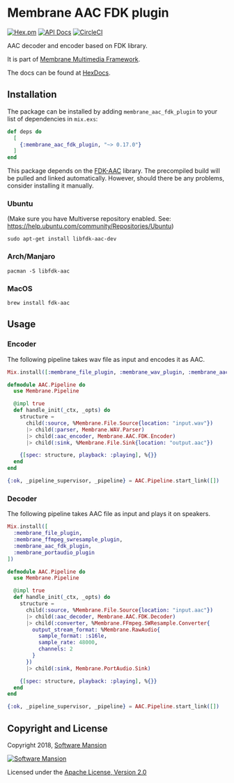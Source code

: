 # Membrane AAC FDK plugin

[![Hex.pm](https://img.shields.io/hexpm/v/membrane_aac_fdk_plugin.svg)](https://hex.pm/packages/membrane_aac_fdk_plugin)
[![API Docs](https://img.shields.io/badge/api-docs-yellow.svg?style=flat)](https://hexdocs.pm/membrane_aac_fdk_plugin/)
[![CircleCI](https://circleci.com/gh/membraneframework/membrane_aac_fdk_plugin.svg?style=svg)](https://circleci.com/gh/membraneframework/membrane_aac_fdk_plugin)

AAC decoder and encoder based on FDK library.

It is part of [Membrane Multimedia Framework](https://membraneframework.org).

The docs can be found at [HexDocs](https://hexdocs.pm/membrane_aac_fdk_plugin).

## Installation

The package can be installed by adding `membrane_aac_fdk_plugin` to your list of dependencies in `mix.exs`:

```elixir
def deps do
  [
    {:membrane_aac_fdk_plugin, "~> 0.17.0"}
  ]
end
```

This package depends on the [FDK-AAC](https://github.com/mstorsjo/fdk-aac) library. The precompiled build will be pulled and linked automatically. However, should there be any problems, consider installing it manually.


### Ubuntu

(Make sure you have Multiverse repository enabled. See: <https://help.ubuntu.com/community/Repositories/Ubuntu>)

```
sudo apt-get install libfdk-aac-dev
```

### Arch/Manjaro

```
pacman -S libfdk-aac
```

### MacOS

```
brew install fdk-aac
```

## Usage

### Encoder  

The following pipeline takes wav file as input and encodes it as AAC.

```elixir
Mix.install([:membrane_file_plugin, :membrane_wav_plugin, :membrane_aac_fdk_plugin])

defmodule AAC.Pipeline do
  use Membrane.Pipeline

  @impl true
  def handle_init(_ctx, _opts) do
    structure = 
      child(:source, %Membrane.File.Source{location: "input.wav"})
      |> child(:parser, Membrane.WAV.Parser)
      |> child(:aac_encoder, Membrane.AAC.FDK.Encoder)
      |> child(:sink, %Membrane.File.Sink{location: "output.aac"})

    {[spec: structure, playback: :playing], %{}}
  end
end

{:ok, _pipeline_supervisor, _pipeline} = AAC.Pipeline.start_link([])
```

### Decoder

The following pipeline takes AAC file as input and plays it on speakers.

```elixir
Mix.install([
  :membrane_file_plugin,
  :membrane_ffmpeg_swresample_plugin,
  :membrane_aac_fdk_plugin, 
  :membrane_portaudio_plugin
])

defmodule AAC.Pipeline do
  use Membrane.Pipeline

  @impl true
  def handle_init(_ctx, _opts) do
    structure =
      child(:source, %Membrane.File.Source{location: "input.aac"})
      |> child(:aac_decoder, Membrane.AAC.FDK.Decoder)
      |> child(:converter, %Membrane.FFmpeg.SWResample.Converter{
        output_stream_format: %Membrane.RawAudio{
          sample_format: :s16le,
          sample_rate: 48000,
          channels: 2
        }
      })
      |> child(:sink, Membrane.PortAudio.Sink)

    {[spec: structure, playback: :playing], %{}}
  end
end

{:ok, _pipeline_supervisor, _pipeline} = AAC.Pipeline.start_link([])
```

## Copyright and License

Copyright 2018, [Software Mansion](https://swmansion.com/?utm_source=git&utm_medium=readme&utm_campaign=membrane)

[![Software Mansion](https://logo.swmansion.com/logo?color=white&variant=desktop&width=200&tag=membrane-github)](https://swmansion.com/?utm_source=git&utm_medium=readme&utm_campaign=membrane)

Licensed under the [Apache License, Version 2.0](LICENSE)
